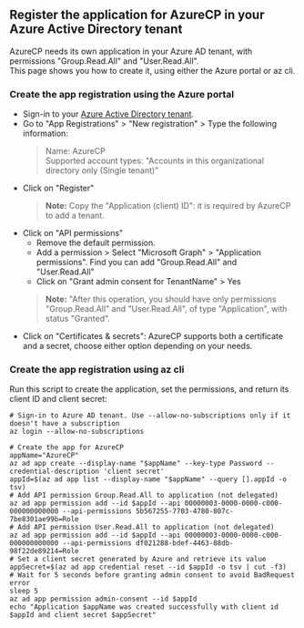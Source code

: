 ## Register the application for AzureCP in your Azure Active Directory tenant

AzureCP needs its own application in your Azure AD tenant, with permissions "Group.Read.All" and "User.Read.All".  
This page shows you how to create it, using either the Azure portal or az cli.

### Create the app registration using the Azure portal

- Sign-in to your [Azure Active Directory tenant](https://aad.portal.azure.com/).
- Go to "App Registrations" > "New registration" > Type the following information:
    > Name: AzureCP  
    > Supported account types: "Accounts in this organizational directory only (Single tenant)"
- Click on "Register"
    > **Note:** Copy the "Application (client) ID": it is required by AzureCP to add a tenant.
- Click on "API permissions"
    - Remove the default permission.
    - Add a permission > Select "Microsoft Graph" > "Application permissions". Find you can add "Group.Read.All" and "User.Read.All"
    - Click on "Grant admin consent for TenantName" > Yes
    > **Note:** "After this operation, you should have only permissions "Group.Read.All" and "User.Read.All", of type "Application", with status "Granted".
- Click on "Certificates & secrets": AzureCP supports both a certificate and a secret, choose either option depending on your needs.

### Create the app registration using az cli

Run this script to create the application, set the permissions, and return its client ID and client secret:

```shell
# Sign-in to Azure AD tenant. Use --allow-no-subscriptions only if it doesn't have a subscription
az login --allow-no-subscriptions

# Create the app for AzureCP
appName="AzureCP"
az ad app create --display-name "$appName" --key-type Password --credential-description 'client secret'
appId=$(az ad app list --display-name "$appName" --query [].appId -o tsv)
# Add API permission Group.Read.All to application (not delegated)
az ad app permission add --id $appId --api 00000003-0000-0000-c000-000000000000 --api-permissions 5b567255-7703-4780-807c-7be8301ae99b=Role
# Add API permission User.Read.All to application (not delegated)
az ad app permission add --id $appId --api 00000003-0000-0000-c000-000000000000 --api-permissions df021288-bdef-4463-88db-98f22de89214=Role
# Set a client secret generated by Azure and retrieve its value
appSecret=$(az ad app credential reset --id $appId -o tsv | cut -f3)
# Wait for 5 seconds before granting admin consent to avoid BadRequest error
sleep 5
az ad app permission admin-consent --id $appId
echo "Application $appName was created successfully with client id $appId and client secret $appSecret"
```
